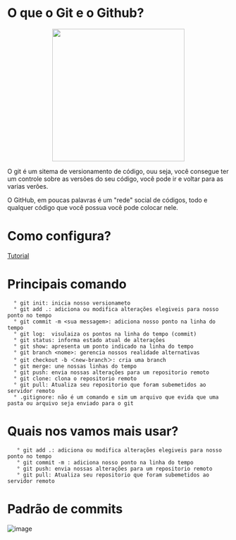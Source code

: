 # O que o Git e o Github?

<div width=900 align="center">
  <img margin="auto" height="300px" src="https://alyssonmach.github.io/Minicurso-Git-e-GitHub/img/5.png"/>
</div>

O git é um sitema de versionamento de código, ouu seja, você consegue ter um controle sobre as versões do seu código, você pode ir e voltar para as varias verões.

O GitHub, em poucas palavras é um "rede" social de códigos, todo e qualquer código que você possua você pode colocar nele.

# Como configura?

<a href="https://www.hostinger.com.br/tutoriais/tutorial-do-git-basics-introducao#:~:text=Instalar%20o%20GIT%20no%20Windows%3A&text=Acesse%20o%20site%20oficial%20e,concluir%20com%20%C3%AAxito%20a%20instala%C3%A7%C3%A3o.">Tutorial</a>

# Principais comando

      ° git init: inicia nosso versionameto
      ° git add .: adiciona ou modifica alterações elegiveis para nosso ponto no tempo
      ° git commit -m <sua messagem>: adiciona nosso ponto na linha do tempo
      ° git log:  visulaiza os pontos na linha do tempo (commit)
      ° git status: informa estado atual de alterações
      ° git show: apresenta um ponto indicado na linha do tempo
      ° git branch <nome>: gerencia nossos realidade alternativas
      ° git checkout -b ＜new-branch＞: cria uma branch 
      ° git merge: une nossas linhas do tempo
      ° git push: envia nossas alterações para um repositorio remoto 
      ° git clone: clona o repositorio remoto
      ° git pull: Atualiza seu repositorio que foram subemetidos ao servidor remoto
      ° .gitignore: não é um comando e sim um arquivo que evida que uma pasta ou arquivo seja enviado para o git 

# Quais nos vamos mais usar?

       ° git add .: adiciona ou modifica alterações elegiveis para nosso ponto no tempo
       ° git commit -m : adiciona nosso ponto na linha do tempo
       ° git push: envia nossas alterações para um repositorio remoto 
       ° git pull: Atualiza seu repositorio que foram subemetidos ao servidor remoto
       
 
 # Padrão de commits
 
![image](https://user-images.githubusercontent.com/78987374/189432630-8e14d39d-44d2-409a-aaa2-34195ec9e3cc.png)
 
